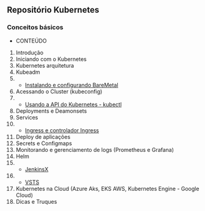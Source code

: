 ## Repositório Kubernetes

### Conceitos básicos 

* CONTEÚDO

1. Introdução
2. Iniciando com o Kubernetes
3. Kubernetes arquitetura
4. Kubeadm
5. * [Instalando e configurando BareMetal](https://github.com/concrete-cristian-trucco/kubernetes-basico/blob/master/k8s/setup-baremetal-kubeadm.md)
6. Acessando o Cluster (kubeconfig)
7. * [Usando a API do Kubernetes - kubectl](https://github.com/concrete-cristian-trucco/kubernetes-basico/blob/master/k8s/kubectl.md)
8. Deployments e Deamonsets
9. Services
10. * [Ingress e controlador Ingress](https://github.com/concrete-cristian-trucco/kubernetes-basico/tree/master/k8s/ingress-controller)
11. Deploy de aplicações 
12. Secrets e Configmaps
13. Monitorando e gerenciamento de logs (Prometheus e Grafana)
14. Helm
15. * [JenkinsX](https://jenkins-x.io/getting-started/install/)
16. * [VSTS](https://azure.microsoft.com/pt-br/services/visual-studio-team-services/)
17. Kubernetes na Cloud (Azure Aks, EKS AWS, Kubernetes Engine - Google Cloud)
18. Dicas e Truques
